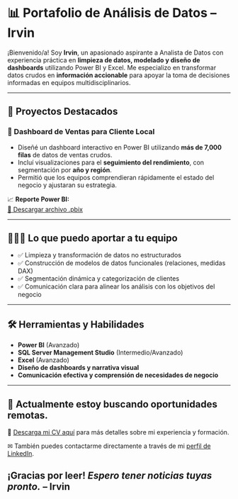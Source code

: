 # 📊 Portafolio de Análisis de Datos – Irvin

¡Bienvenido/a! Soy **Irvin**, un apasionado aspirante a Analista de Datos con experiencia práctica en **limpieza de datos, modelado y diseño de dashboards** utilizando Power BI y Excel. Me especializo en transformar datos crudos en **información accionable** para apoyar la toma de decisiones informadas en equipos multidisciplinarios.

---

## 💼 Proyectos Destacados

### 🔹 Dashboard de Ventas para Cliente Local
- Diseñé un dashboard interactivo en Power BI utilizando **más de 7,000 filas** de datos de ventas crudos.
- Incluí visualizaciones para el **seguimiento del rendimiento**, con segmentación por **año y región**.
- Permitió que los equipos comprendieran rápidamente el estado del negocio y ajustaran su estrategia.

📈 **Reporte Power BI:**  
[🔗 Descargar archivo .pbix](https://github.com/Irvyandl/Report-Portafolio/blob/c1ade7570ebead550cec6012dcca2558d9eef2c4/SalesReportBI.pbix?raw=true)

---

## 👨🏻‍💻 Lo que puedo aportar a tu equipo

- ✅ Limpieza y transformación de datos no estructurados  
- ✅ Construcción de modelos de datos funcionales (relaciones, medidas DAX)  
- ✅ Segmentación dinámica y categorización de clientes  
- ✅ Comunicación clara para alinear los análisis con los objetivos del negocio  

---

## 🛠️ Herramientas y Habilidades

- **Power BI** (Avanzado)  
- **SQL Server Management Studio** (Intermedio/Avanzado)  
- **Excel** (Avanzado)  
- **Diseño de dashboards y narrativa visual**  
- **Comunicación efectiva y comprensión de necesidades de negocio**  

---

## 💌 Actualmente estoy buscando **oportunidades remotas**.

📄 [Descarga mi CV aquí](https://drive.google.com/file/d/1-lRf-QMuqrXj3DZDdTwrcuqyEFWO02vE/view?usp=drive_link) para más detalles sobre mi experiencia y formación.

✉ También puedes contactarme directamente a través de mi [perfil de LinkedIn](http://www.linkedin.com/in/irvin-prado-6961b1363).

## ¡Gracias por leer! *Espero tener noticias tuyas pronto.* – Irvin
